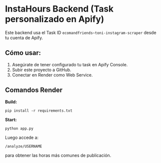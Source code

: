 # InstaHours Backend (Task personalizado en Apify)

Este backend usa el Task ID `ecomandfriends~toni-instagram-scraper` desde tu cuenta de Apify.

## Cómo usar:
1. Asegúrate de tener configurado tu task en Apify Console.
2. Subir este proyecto a GitHub.
3. Conectar en Render como Web Service.

## Comandos Render

**Build:**
```
pip install -r requirements.txt
```

**Start:**
```
python app.py
```

Luego accede a:
```
/analyze/USERNAME
```
para obtener las horas más comunes de publicación.
